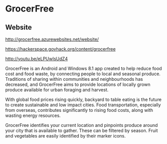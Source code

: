 # GrocerFree

## Website
http://grocerfree.azurewebsites.net/website/


https://hackerspace.govhack.org/content/grocerfree

http://youtu.be/eLPUwIsUdZ4

GrocerFree is an Android and Windows 8.1 app created to help reduce food cost and food waste, by connecting people to local and seasonal produce. Traditions of sharing within communities and neighbourhoods has decreased, and GrocerFree aims to provide locations of locally grown produce available for urban foraging and harvest.

With global food prices rising quickly, backyard to table eating is the future to create sustainable and low impact cities.  Food transportation, especially from overseas, contributes significantly to rising food costs, along with wasting energy resources.

GrocerFree identifies your current location and pinpoints produce around your city that is available to gather. These can be filtered by season. Fruit and vegetables are easily identified by their marker icons.





